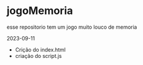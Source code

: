 # jogoMemoria
esse repositorio tem um jogo muito louco de memoria


2023-09-11
- Crição do index.html
- criação do script.js